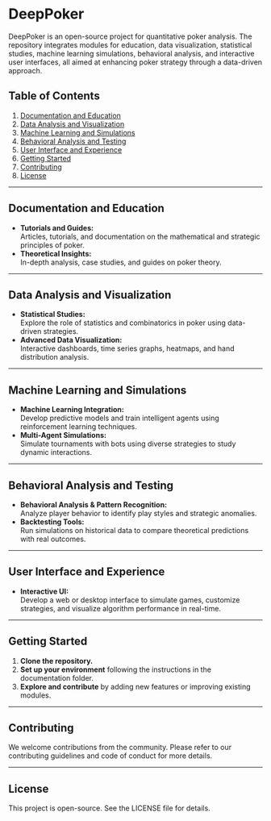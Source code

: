 # DeepPoker

DeepPoker is an open-source project for quantitative poker analysis. The repository integrates modules for education, data visualization, statistical studies, machine learning simulations, behavioral analysis, and interactive user interfaces, all aimed at enhancing poker strategy through a data-driven approach.

## Table of Contents
1. [Documentation and Education](#documentation-and-education)
2. [Data Analysis and Visualization](#data-analysis-and-visualization)
3. [Machine Learning and Simulations](#machine-learning-and-simulations)
4. [Behavioral Analysis and Testing](#behavioral-analysis-and-testing)
5. [User Interface and Experience](#user-interface-and-experience)
6. [Getting Started](#getting-started)
7. [Contributing](#contributing)
8. [License](#license)

---

## Documentation and Education
- **Tutorials and Guides:**  
  Articles, tutorials, and documentation on the mathematical and strategic principles of poker.
- **Theoretical Insights:**  
  In-depth analysis, case studies, and guides on poker theory.

---

## Data Analysis and Visualization
- **Statistical Studies:**  
  Explore the role of statistics and combinatorics in poker using data-driven strategies.
- **Advanced Data Visualization:**  
  Interactive dashboards, time series graphs, heatmaps, and hand distribution analysis.

---

## Machine Learning and Simulations
- **Machine Learning Integration:**  
  Develop predictive models and train intelligent agents using reinforcement learning techniques.
- **Multi-Agent Simulations:**  
  Simulate tournaments with bots using diverse strategies to study dynamic interactions.

---

## Behavioral Analysis and Testing
- **Behavioral Analysis & Pattern Recognition:**  
  Analyze player behavior to identify play styles and strategic anomalies.
- **Backtesting Tools:**  
  Run simulations on historical data to compare theoretical predictions with real outcomes.

---

## User Interface and Experience
- **Interactive UI:**  
  Develop a web or desktop interface to simulate games, customize strategies, and visualize algorithm performance in real-time.

---

## Getting Started
1. **Clone the repository.**
2. **Set up your environment** following the instructions in the documentation folder.
3. **Explore and contribute** by adding new features or improving existing modules.

---

## Contributing
We welcome contributions from the community. Please refer to our contributing guidelines and code of conduct for more details.

---

## License
This project is open-source. See the LICENSE file for details.
